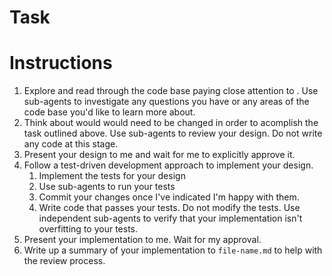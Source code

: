 # Task
<describe task>

# Instructions
1. Explore and read through the code base paying close attention to <areas to pay close attention to>. Use sub-agents to investigate any questions you have or any areas of the code base you'd like to learn more about.
2. Think about would would need to be changed in order to acomplish the task outlined above. Use sub-agents to review your design. Do not write any code at this stage.
3. Present your design to me and wait for me to explicitly approve it.
4. Follow a test-driven development approach to implement your design.
   1. Implement the tests for your design
   2. Use sub-agents to run your tests
   3. Commit your changes once I've indicated I'm happy with them.
   4. Write code that passes your tests. Do not modify the tests. Use independent sub-agents to verify that your implementation isn't overfitting to your tests.
5. Present your implementation to me. Wait for my approval.
6. Write up a summary of your implementation to `file-name.md` to help with the review process.


